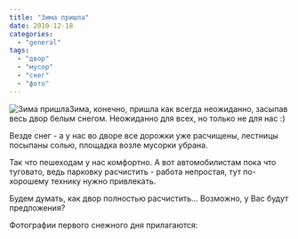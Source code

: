 ```yaml
---
title: "Зима пришла"
date: 2010-12-18
categories: 
  - "general"
tags: 
  - "двор"
  - "мусор"
  - "снег"
  - "фото"
---
```


![Зима пришла](http://shevchenko4a.brovary.org/wp-content/uploads/2010/12/firstSnow.jpg "Зима пришла")Зима, конечно, пришла как всегда неожиданно, засыпав весь двор белым снегом. Неожиданно для всех, но только не для нас :)

Везде снег - а у нас во дворе все дорожки уже расчищены, лестницы посыпаны солью, площадка возле мусорки убрана.

Так что пешеходам у нас комфортно. А вот автомобилистам пока что туговато, ведь парковку расчистить - работа непростая, тут по-хорошему технику нужно привлекать.

Будем думать, как двор полностью расчистить... Возможно, у Вас будут предложения?

Фотографии первого снежного дня прилагаются: <!--more-->

<script type="text/javascript">$(document).ready(function() { $("#divZimaPrishla").pwi({ username: 'shevchenko4a.brovary.org', mode: 'album', album: 'FirstSnowOf2010', thumbSize: 144, showAlbumDescription: false }); });</script>
